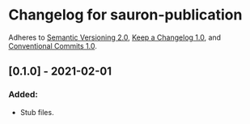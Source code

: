 # Changelog for sauron-publication

Adheres to [Semantic Versioning 2.0](https://semver.org/spec/v2.0.0.html),
[Keep a Changelog 1.0](https://keepachangelog.com/en/1.0.0/),
and [Conventional Commits 1.0](https://www.conventionalcommits.org/en/v1.0.0/).

## [0.1.0] - 2021-02-01

### Added:

- Stub files.
